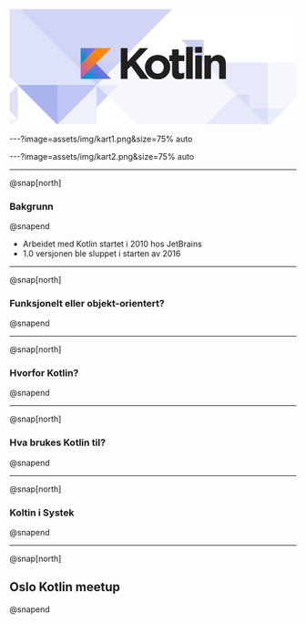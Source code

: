 ![](assets/img/kotlin-logo.png)

---?image=assets/img/kart1.png&size=75% auto

---?image=assets/img/kart2.png&size=75% auto

---
@snap[north]
### Bakgrunn
@snapend

* Arbeidet med Kotlin startet i 2010 hos JetBrains
* 1.0 versjonen ble sluppet i starten av 2016

---
@snap[north]
### Funksjonelt eller objekt-orientert?
@snapend

---
@snap[north]
### Hvorfor Kotlin?
@snapend

---
@snap[north]
### Hva brukes Kotlin til?
@snapend

---
@snap[north]
### Koltin i Systek
@snapend

---
@snap[north]
## Oslo Kotlin meetup
@snapend

